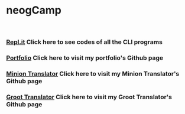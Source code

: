 # neogCamp
<br>

### [Repl.it](https://www.repl.it/@xmonish) Click here to see codes of all the CLI programs
### [Portfolio](https://www.github.com/xmonish/noegcamp-portfolio) Click here to visit my portfolio's Github page
### [Minion Translator](https://www.github.com/xmonish/neogcamp-banana-speak) Click here to visit my Minion Translator's Github page
### [Groot Translator](https://www.github.com/xmonish/neogcamp-iamgroot) Click here to visit my Groot Translator's Github page

